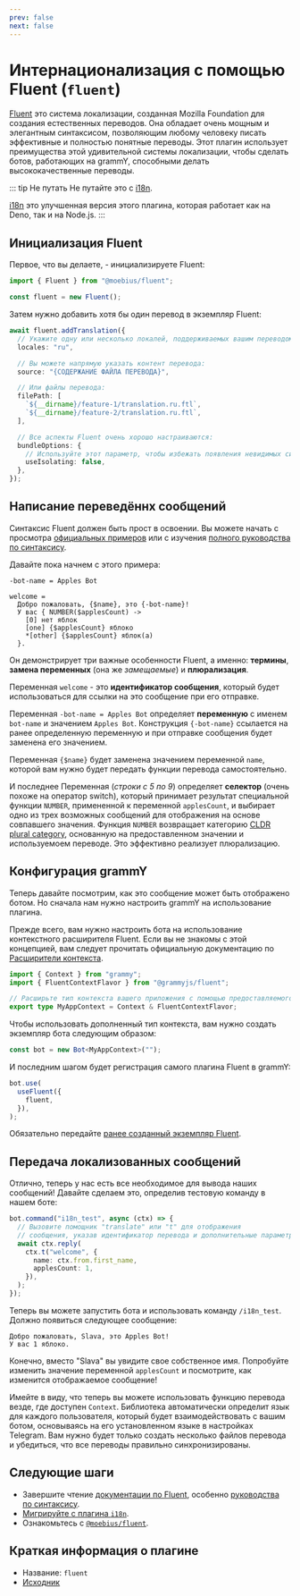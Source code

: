 ```yaml
---
prev: false
next: false
---
```


# Интернационализация с помощью Fluent (`fluent`)

[Fluent](https://projectfluent.org/) это система локализации, созданная Mozilla
Foundation для создания естественных переводов. Она обладает очень мощным и
элегантным синтаксисом, позволяющим любому человеку писать эффективные и
полностью понятные переводы. Этот плагин использует преимущества этой
удивительной системы локализации, чтобы сделать ботов, работающих на grammY,
способными делать высококачественные переводы.

::: tip Не путать Не путайте это с [i18n](./i18n).

[i18n](./i18n) это улучшенная версия этого плагина, которая работает как на
Deno, так и на Node.js.
:::

## Инициализация Fluent

Первое, что вы делаете, - инициализируете Fluent:

```ts
import { Fluent } from "@moebius/fluent";

const fluent = new Fluent();
```

Затем нужно добавить хотя бы один перевод в экземпляр Fluent:

```ts
await fluent.addTranslation({
  // Укажите одну или несколько локалей, поддерживаемых вашим переводом:
  locales: "ru",

  // Вы можете напрямую указать контент перевода:
  source: "{СОДЕРЖАНИЕ ФАЙЛА ПЕРЕВОДА}",

  // Или файлы перевода:
  filePath: [
    `${__dirname}/feature-1/translation.ru.ftl`,
    `${__dirname}/feature-2/translation.ru.ftl`,
  ],

  // Все аспекты Fluent очень хорошо настраиваются:
  bundleOptions: {
    // Используйте этот параметр, чтобы избежать появления невидимых символов вокруг размещаемых объектов.
    useIsolating: false,
  },
});
```

## Написание переведённх сообщений

Синтаксис Fluent должен быть прост в освоении. Вы можете начать с просмотра
[официальных примеров](https://projectfluent.org/#examples) или с изучения
[полного руководства по синтаксису](https://projectfluent.org/fluent/guide/).

Давайте пока начнем с этого примера:

```ftl
-bot-name = Apples Bot

welcome =
  Добро пожаловать, {$name}, это {-bot-name}!
  У вас { NUMBER($applesCount) ->
    [0] нет яблок
    [one] {$applesCount} яблоко
    *[other] {$applesCount} яблок(а)
  }.
```

Он демонстрирует три важные особенности Fluent, а именно: **термины**, **замена
переменных** (она же _замещаемые_) и **плюрализация**.

Переменная `welcome` - это **идентификатор сообщения**, который будет
использоваться для ссылки на это сообщение при его отправке.

Переменная `-bot-name = Apples Bot` определяет **переменную** с именем
`bot-name` и значением `Apples Bot`. Конструкция `{-bot-name}` ссылается на
ранее определенную переменную и при отправке сообщения будет заменена его
значением.

Переменная `{$name}` будет заменена значением переменной `name`, которой вам
нужно будет передать функции перевода самостоятельно.

И последнее Переменная (_строки с 5 по 9_) определяет **селектор** (очень похоже
на оператор switch), который принимает результат специальной функции `NUMBER`,
примененной к переменной `applesCount`, и выбирает одно из трех возможных
сообщений для отображения на основе совпавшего значения. Функция `NUMBER`
возвращает категорию
[CLDR plural category](https://www.unicode.org/cldr/cldr-aux/charts/30/supplemental/language_plural_rules.html),
основанную на предоставленном значении и используемоем переводе. Это эффективно
реализует плюрализацию.

## Конфигурация grammY

Теперь давайте посмотрим, как это сообщение может быть отображено ботом. Но
сначала нам нужно настроить grammY на использование плагина.

Прежде всего, вам нужно настроить бота на использование контекстного расширителя
Fluent. Если вы не знакомы с этой концепцией, вам следует прочитать официальную
документацию по [Расширители контекста](../guide/context#расширители-контекста).

```ts
import { Context } from "grammy";
import { FluentContextFlavor } from "@grammyjs/fluent";

// Расширьте тип контекста вашего приложения с помощью предоставляемого расширителя контекста
export type MyAppContext = Context & FluentContextFlavor;
```

Чтобы использовать дополненный тип контекста, вам нужно создать экземпляр бота
следующим образом:

```ts
const bot = new Bot<MyAppContext>("");
```

И последним шагом будет регистрация самого плагина Fluent в grammY:

```ts
bot.use(
  useFluent({
    fluent,
  }),
);
```

Обязательно передайте [ранее созданный экземпляр Fluent](#инициализация-fluent).

## Передача локализованных сообщений

Отлично, теперь у нас есть все необходимое для вывода наших сообщений! Давайте
сделаем это, определив тестовую команду в нашем боте:

```ts
bot.command("i18n_test", async (ctx) => {
  // Вызовите помощник "translate" или "t" для отображения
  // сообщения, указав идентификатор перевода и дополнительные параметры:
  await ctx.reply(
    ctx.t("welcome", {
      name: ctx.from.first_name,
      applesCount: 1,
    }),
  );
});
```

Теперь вы можете запустить бота и использовать команду `/i18n_test`. Должно
появиться следующее сообщение:

```text
Добро пожаловать, Slava, это Apples Bot!
У вас 1 яблоко.
```

Конечно, вместо "Slava" вы увидите свое собственное имя. Попробуйте изменить
значение переменной `applesCount` и посмотрите, как изменится отображаемое
сообщение!

Имейте в виду, что теперь вы можете использовать функцию перевода везде, где
доступен `Context`. Библиотека автоматически определит язык для каждого
пользователя, который будет взаимодействовать с вашим ботом, основываясь на его
установленном языке в настройках Telegram. Вам нужно будет только создать
несколько файлов перевода и убедиться, что все переводы правильно
синхронизированы.

## Следующие шаги

- Завершите чтение [документации по Fluent](https://projectfluent.org/),
  особенно [руководства по синтаксису](https://projectfluent.org/fluent/guide/).
- [Мигрируйте с плагина `i18n`](https://github.com/grammyjs/fluent#i18n-plugin-replacement).
- Ознакомьтесь с
  [`@moebius/fluent`](https://github.com/the-moebius/fluent#readme).

## Краткая информация о плагине

- Название: `fluent`
- [Исходник](https://github.com/grammyjs/fluent)

